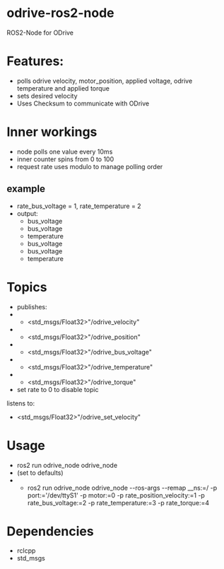 # odrive-ros2-node
ROS2-Node for ODrive

# Features:
- polls odrive velocity, motor_position, applied voltage, odrive temperature and applied torque
- sets desired velocity
- Uses Checksum to communicate with ODrive

# Inner workings
- node polls one value every 10ms
- inner counter spins from 0 to 100
- request rate uses modulo to manage polling order
## example
- rate_bus_voltage = 1, rate_temperature = 2
- output:
  - bus_voltage
  - bus_voltage
  - temperature
  - bus_voltage
  - bus_voltage
  - temperature


# Topics
- publishes:
- - <std_msgs/Float32>"/odrive_velocity"
- - <std_msgs/Float32>"/odrive_position"
- - <std_msgs/Float32>"/odrive_bus_voltage"
- - <std_msgs/Float32>"/odrive_temperature"
- - <std_msgs/Float32>"/odrive_torque"
- set rate to 0 to disable topic

listens to:
- <std_msgs/Float32>"/odrive_set_velocity"

# Usage
- ros2 run odrive_node odrive_node
- (set to defaults)
- - ros2 run odrive_node odrive_node --ros-args --remap __ns:=/<your-namespace> -p port:='/dev/ttyS1' -p motor:=0 -p rate_position_velocity:=1  -p rate_bus_voltage:=2 -p rate_temperature:=3 -p rate_torque:=4

# Dependencies
- rclcpp
- std_msgs
